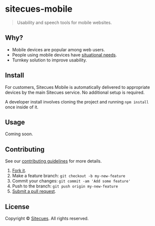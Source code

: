 # sitecues-mobile

> Usability and speech tools for mobile websites.

## Why?

 - Mobile devices are popular among web users.
 - People using mobile devices have [situational needs](http://accessibility.co.uk/wiki/situational-disability).
 - Turnkey solution to improve usability.

## Install

For customers, Sitecues Mobile is automatically delivered to appropriate devices by the main Sitecues service. No additional setup is required.

A developer install involves cloning the project and running `npm install` once inside of it.

## Usage

Coming soon.

## Contributing

See our [contributing guidelines](https://github.com/sitecues/sitecues-mobile/blob/master/CONTRIBUTING.md "The guidelines for participating in this project.") for more details.

1. [Fork it](https://github.com/sitecues/sitecues-mobile/fork).
2. Make a feature branch: `git checkout -b my-new-feature`
3. Commit your changes: `git commit -am 'Add some feature'`
4. Push to the branch: `git push origin my-new-feature`
5. [Submit a pull request](https://github.com/sitecues/sitecues-mobile/compare "Submit code to this project for review.").

## License

Copyright © [Sitecues](https://sitecues.com "Owner of sitecues-mobile."). All rights reserved.
